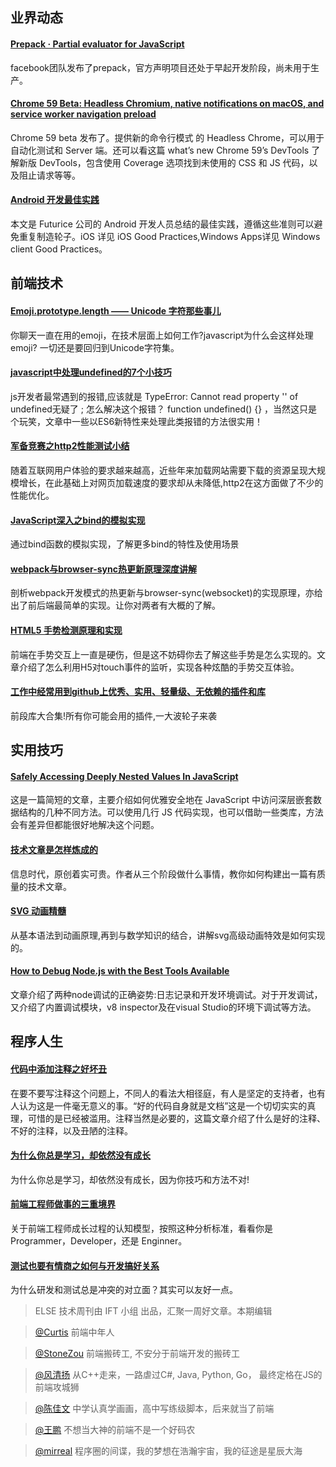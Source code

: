 ## 业界动态

#### [Prepack · Partial evaluator for JavaScript](https://prepack.io/)

facebook团队发布了prepack，官方声明项目还处于早起开发阶段，尚未用于生产。

#### [Chrome 59 Beta: Headless Chromium, native notifications on macOS, and service worker navigation preload](https://blog.chromium.org/2017/05/chrome-59-beta-headless-chromium-native.html)

Chrome 59 beta 发布了。提供新的命令行模式 的 Headless Chrome，可以用于自动化测试和 Server 端。还可以看这篇 what’s new Chrome 59’s DevTools 了解新版 DevTools，包含使用 Coverage 选项找到未使用的 CSS 和 JS 代码，以及阻止请求等等。

#### [Android 开发最佳实践](https://github.com/futurice/android-best-practices/blob/master/translations/Chinese/README.cn.md)

本文是 Futurice 公司的 Android 开发人员总结的最佳实践，遵循这些准则可以避免重复制造轮子。iOS 详见 iOS Good Practices,Windows Apps详见 Windows client Good Practices。

## 前端技术

#### [Emoji.prototype.length —— Unicode 字符那些事儿](http://www.zcfy.cc/article/emoji-prototype-length-a-tale-of-characters-in-unicode-2081.html)

你聊天一直在用的emoji，在技术层面上如何工作?javascript为什么会这样处理emoji? 一切还是要回归到Unicode字符集。

#### [javascript中处理undefined的7个小技巧](https://rainsoft.io/7-tips-to-handle-undefined-in-javascript/?utm_source=javascriptweekly&utm_medium=email)

js开发者最常遇到的报错,应该就是 TypeError: Cannot read property '<prop-name>' of undefined无疑了 ; 怎么解决这个报错？ function undefined() {} ，当然这只是个玩笑，文章中一些以ES6新特性来处理此类报错的方法很实用！

#### [军备竞赛之http2性能测试小结](http://www.toutiao.com/i6398286551935091202/?tt_from=mobile_qq&utm_campaign=client_share&app=news_article&utm_source=mobile_qq&iid=5574997551&utm_medium=toutiao_ios)

随着互联网用户体验的要求越来越高，近些年来加载网站需要下载的资源呈现大规模增长，在此基础上对网页加载速度的要求却从未降低,http2在这方面做了不少的性能优化。

#### [JavaScript深入之bind的模拟实现](https://juejin.im/post/59093b1fa0bb9f006517b906)

通过bind函数的模拟实现，了解更多bind的特性及使用场景

#### [webpack与browser-sync热更新原理深度讲解](https://segmentfault.com/a/1190000009127661)

剖析webpack开发模式的热更新与browser-sync(websocket)的实现原理，亦给出了前后端最简单的实现。让你对两者有大概的了解。

#### [HTML5 手势检测原理和实现](https://juejin.im/post/57b074fda633bd0057035b6d)

前端在手势交互上一直是硬伤，但是这不妨碍你去了解这些手势是怎么实现的。文章介绍了怎么利用H5对touch事件的监听，实现各种炫酷的手势交互体验。

#### [工作中经常用到github上优秀、实用、轻量级、无依赖的插件和库](https://github.com/jawil/blog/issues/10)

前段库大合集!所有你可能会用的插件,一大波轮子来袭

## 实用技巧

#### [Safely Accessing Deeply Nested Values In JavaScript](https://medium.com/javascript-inside/safely-accessing-deeply-nested-values-in-javascript-99bf72a0855a)

这是一篇简短的文章，主要介绍如何优雅安全地在 JavaScript 中访问深层嵌套数据结构的几种不同方法。可以使用几行 JS 代码实现，也可以借助一些类库，方法会有差异但都能很好地解决这个问题。

#### [技术文章是怎样炼成的](https://zhuanlan.zhihu.com/p/25720136)

信息时代，原创着实可贵。作者从三个阶段做什么事情，教你如何构建出一篇有质量的技术文章。

#### [SVG 动画精髓](https://www.villainhr.com/page/2017/05/01/SVG%20%E5%8A%A8%E7%94%BB%E7%B2%BE%E9%AB%93)

从基本语法到动画原理,再到与数学知识的结合，讲解svg高级动画特效是如何实现的。

#### [How to Debug Node.js with the Best Tools Available](https://blog.risingstack.com/how-to-debug-nodej-js-with-the-best-tools-available/)

文章介绍了两种node调试的正确姿势:日志记录和开发环境调试。对于开发调试，又介绍了内置调试模块，v8 inspector及在visual Studio的环境下调试等方法。

## 程序人生

#### [代码中添加注释之好坏丑](https://juejin.im/post/5902126aa0bb9f0065e80ea9)

在要不要写注释这个问题上，不同人的看法大相径庭，有人是坚定的支持者，也有人认为这是一件毫无意义的事。“好的代码自身就是文档”这是一个切切实实的真理，可惜的是已经被滥用。注释当然是必要的，这篇文章介绍了什么是好的注释、不好的注释，以及丑陋的注释。

#### [为什么你总是学习，却依然没有成长](http://www.jianshu.com/p/5a4f4422901c)

为什么你总是学习，却依然没有成长，因为你技巧和方法不对!

#### [前端工程师做事的三重境界](https://juejin.im/post/590702d98d6d810058dd0537)

关于前端工程师成长过程的认知模型，按照这种分析标准，看看你是 Programmer，Developer，还是 Enginner。

#### [测试也要有情商之如何与开发搞好关系](https://segmentfault.com/a/1190000009271399)

为什么研发和测试总是冲突的对立面？其实可以友好一点。


> ELSE 技术周刊由 IFT 小组 出品，汇聚一周好文章。本期编辑

> [@Curtis](https://github.com/CurtisCBS) 前端中年人

> [@StoneZou](https://github.com/stoneyong) 前端搬砖工, 不安分于前端开发的搬砖工

> [@风清扬]() 从C++走来，一路虐过C#, Java, Python, Go， 最终定格在JS的前端攻城狮

> [@陈佳文]() 中学认真学画画，高中写练级脚本，后来就当了前端

> [@王鹏]() 不想当大神的前端不是一个好码农

> [@mirreal](https://github.com/mirreal) 程序圈的间谍，我的梦想在浩瀚宇宙，我的征途是星辰大海